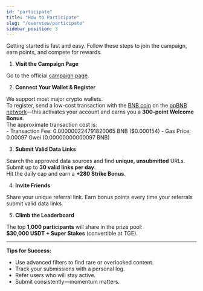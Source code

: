```yaml
---
id: "participate"
title: "How to Participate"
slug: "/overview/participate"
sidebar_position: 3
---
```


Getting started is fast and easy. Follow these steps to join the campaign, earn points, and compete for rewards.

1. **Visit the Campaign Page**

Go to the official [campaign page](https://data-for-ai.superprotocol.com/).

2. **Connect Your Wallet & Register**

We support most major crypto wallets.<br/>
To register, send a low-cost transaction with the [BNB coin](https://www.binance.com/en/price/bnb) on the [opBNB network](https://opbnb.bnbchain.org/en)—this activates your account and earns you a **300-point Welcome Bonus**.<br/>
The approximate transaction cost is:<br/>
    - Transaction Fee: 0.000000224791820065 BNB ($0.000154)
    - Gas Price: 0.00097 Gwei (0.00000000000097 BNB)

3. **Submit Valid Data Links**

Search the approved data sources and find **unique, unsubmitted** URLs.<br/>
Submit up to **30 valid links per day**.<br/>
Hit the daily cap and earn a **+280 Strike Bonus**.

4. **Invite Friends**

Share your unique referral link.
Earn bonus points every time your referrals submit valid data links.

5. **Climb the Leaderboard**

The top **1,000 participants** will share in the prize pool:<br/>
**$30,000 USDT + Super Stakes** (convertible at TGE).

---

**Tips for Success:**

- Use advanced filters to find rare or overlooked content.
- Track your submissions with a personal log.
- Refer users who will stay active.
- Submit consistently—momentum matters.